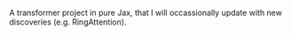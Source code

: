 A transformer project in pure Jax, that I will occassionally update with new discoveries (e.g. RingAttention).

